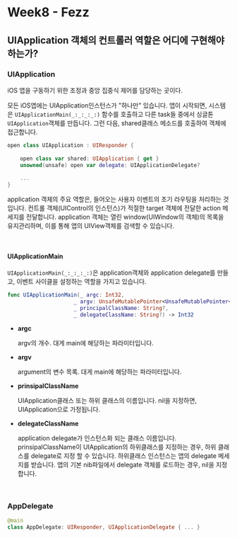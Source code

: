 # Week8 - Fezz

## UIApplication 객체의 컨트롤러 역할은 어디에 구현해야 하는가?



### UIApplication

iOS 앱을 구동하기 위한 조정과 중앙 집중식 제어를 담당하는 곳이다.

모든 iOS앱에는 UIApplication인스턴스가 "하나만" 있습니다. 앱이 시작되면, 시스템은 `UIApplicationMain(_:_:_:_:)` 함수를 호출하고 다른 task들 중에서 싱글톤 `UIApplication`객체를 만듭니다. 그런 다음, shared클래스 메소드를 호출하여 객체에 접근합니다.

```swift
open class UIApplication : UIResponder {
    
	open class var shared: UIApplication { get }
	unowned(unsafe) open var delegate: UIApplicationDelegate?
    
    ...
}
```

application 객체의 주요 역할은, 들어오는 사용자 이벤트의 초기 라우팅을 처리하는 것입니다. 컨트롤 객체(UIControl의 인스턴스)가 적절한 target 객체에 전달한 action 메세지를 전달합니다. application 객체는 열린 window(UIWindow의 객체)의 목록을 유지관리하며, 이를 통해 앱의 UIView객체를 검색할 수 있습니다.

<br>

#### UIApplicationMain

`UIApplicationMain(_:_:_:_:)`은 application객체와 application delegate를 만들고, 이벤트 사이클을 설정하는 역할을 가지고 있습니다.

```swift
func UIApplicationMain(_ argc: Int32, 
                     _ argv: UnsafeMutablePointer<UnsafeMutablePointer<CChar>?>, 
                     _ principalClassName: String?, 
                     _ delegateClassName: String?) -> Int32
```

- **argc** 

  argv의 개수. 대게 main에 해당하는 파라미터입니다.

- **argv** 

  argument의 변수 목록. 대게 main에 해당하는 파라미터입니다.

- **prinsipalClassName** 

  UIApplication클래스 또는 하위 클래스의 이름입니다. nil을 지정하면, UIApplication으로 가정됩니다.

- **delegateClassName**

   application delegate가 인스턴스화 되는 클래스 이름입니다. prinsipalClassName이 UIApplication의 하위클래스를 지정하는 경우, 하위 클래스를 delegate로 지정 할 수 있습니다. 하위클래스 인스턴스는 앱의 delegate 메세지를 받습니다. 앱의 기본 nib파일에서 delegate 객체를 로드하는 경우, nil을 지정합니다.

<br>

### AppDelegate

```swift
@main
class AppDelegate: UIResponder, UIApplicationDelegate { ... }
```

